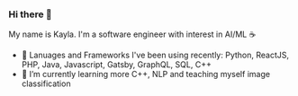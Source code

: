 ### Hi there 👋
My name is Kayla. I'm a software engineer with interest in AI/ML :coffee:

- :rocket: Lanuages and Frameworks I've been using recently: Python, ReactJS, PHP, Java, Javascript, Gatsby, GraphQL, SQL, C++
- 🌱 I’m currently learning more C++, NLP and teaching myself image classification

